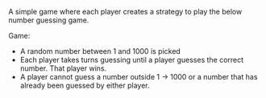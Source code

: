 A simple game where each player creates a strategy to play the below number guessing game.

Game:
- A random number between 1 and 1000 is picked
- Each player takes turns guessing until a player guesses the correct number. That player wins.
- A player cannot guess a number outside 1 -> 1000 or a number that has already been guessed by either player.